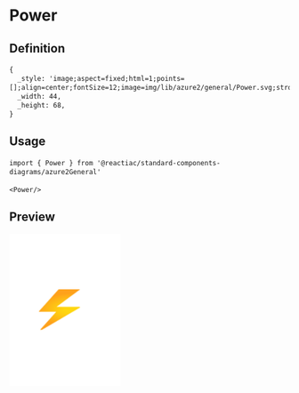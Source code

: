 # Power

## Definition

```
{
  _style: 'image;aspect=fixed;html=1;points=[];align=center;fontSize=12;image=img/lib/azure2/general/Power.svg;strokeColor=none;',
  _width: 44,
  _height: 68,
}
```

## Usage

```
import { Power } from '@reactiac/standard-components-diagrams/azure2General'

<Power/>
```

## Preview

<img src="./power.png" width="200"/>

